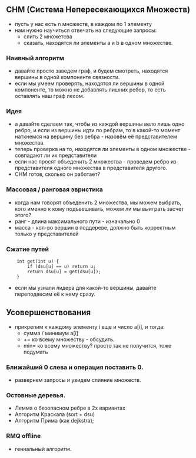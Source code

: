 ## СНМ (Система Непересекающихся Множеств)
- пусть у нас есть n множеств, в каждом по 1 элементу
- нам нужно научиться отвечать на следующие запросы:
	- слить 2 множетсва
	- сказать, находятся ли элементы a и b в одном множестве.

### Наивный алгоритм
- давайте просто заведем граф, и будем смотреть, находятся вершины в одной компоненте связности.
- если мы умеем проверять, находятся ли вершины в одной компоненте, то можно не добавлять лишних ребер, то есть оставлять наш граф лесом.

### Идея
- а давайте сделаем так, чтобы из каждой вершины вело лишь одно ребро, и если из вершины идти по ребрам, то в какой-то момент наткнемся на вершину без ребра - назовём её представителем множества.
- теперь проверка на то, находятся ли элементы в одном множестве - совпадают ли их представители
- если нас просят объеденить 2 множества - проведем ребро из представителя одного множества в представителя другого.
- СНМ готов, сколько он работает?

### Массовая / ранговая эвристика
- когда нам говорят объеденить 2 множества, мы можем выбрать, кого именно к кому подъвешивать, можем ли мы выиграть засчет этого?
- ранг - длина максимального пути - изначально 0
- масса - кол-во вершин в поддереве, должно быть корректным только у представителей
### Сжатие путей 

		int get(int u) {
			if (dsu[u] == u) return u;
			return dsu[u] = get(dsu[u]);
		}
- если мы узнали лидера для какой-то вершины, давайте переподвесим её к нему сразу.

## Усовершенствования
- прикрепим к каждому элементу i еще и число a[i], и тогда:
	- сумма / минимум a[i]
	- += ко всему множеству - обсудить.
	- min= ко всему множеству? просто так не получится, тоже подумать

### Ближайший 0 слева и операция поставить 0.
- развернем запросы и увидем слияние множеств.

### Остовные деревья.
- Лемма о безопасном ребре в 2х вариантах
- Алгоритм Краскала (sort + dsu)
- Алгоритм Прима (как dejkstra);

### RMQ offline
- гениальный алгоритм.
